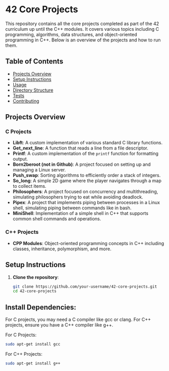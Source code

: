 # 42 Core Projects

This repository contains all the core projects completed as part of the 42 curriculum up until the C++ modules. It covers various topics including C programming, algorithms, data structures, and object-oriented programming in C++. Below is an overview of the projects and how to run them.

## Table of Contents
- [Projects Overview](#projects-overview)
- [Setup Instructions](#setup-instructions)
- [Usage](#usage)
- [Directory Structure](#directory-structure)
- [Tests](#tests)
- [Contributing](#contributing)

## Projects Overview
### C Projects

- **Libft**: A custom implementation of various standard C library functions.
- **Get_next_line**: A function that reads a line from a file descriptor.
- **Printf**: A custom implementation of the `printf` function for formatting output.
- **Born2beroot (not in Github)**: A project focused on setting up and managing a Linux server.
- **Push_swap**: Sorting algorithms to efficiently order a stack of integers.
- **So_long**: A simple 2D game where the player navigates through a map to collect items.
- **Philosophers**: A project focused on concurrency and multithreading, simulating philosophers trying to eat while avoiding deadlock.
- **Pipex**: A project that implements piping between processes in a Linux shell, simulating piping between commands like in bash.
- **MiniShell**: Implementation of a simple shell in C++ that supports common shell commands and operations.

### C++ Projects

- **CPP Modules**: Object-oriented programming concepts in C++ including classes, inheritance, polymorphism, and more.



## Setup Instructions

1. **Clone the repository**:
   ```bash
   git clone https://github.com/your-username/42-core-projects.git
   cd 42-core-projects

## Install Dependencies: 
For C projects, you may need a C compiler like gcc or clang. For C++ projects, ensure you have a C++ compiler like g++.

For C Projects:

```bash
sudo apt-get install gcc

```
For C++ Projects:
```bash
sudo apt-get install g++
```
